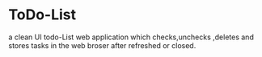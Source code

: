 # ToDo-List
a clean UI todo-List web application which checks,unchecks ,deletes and stores tasks in the web broser after refreshed or closed.
